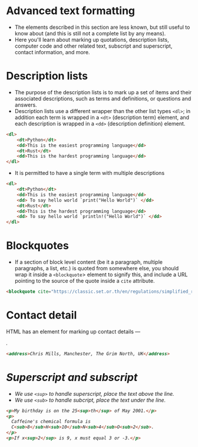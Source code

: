 # Advanced text formatting

* The elements described in this section are less known, but still useful to know about (and this is still not a complete list by any means).
* Here you'll learn about marking up quotations, description lists, computer code and other related text, subscript and superscript, contact information, and more.

# Description lists
* The purpose of the description lists is to mark up a set of items and their associated descriptions, such as terms and definitions, or questions and answers. 
* Description lists use a different wrapper than the other list types `<dl>`; in addition each term is wrapped in a `<dt>` (description term) element, and each description is wrapped in a `<dd>` (description definition) element.

```html
<dl>
    <dt>Python</dt>
    <dd>This is the easiest programming language</dd>
    <dt>Rust</dt>
    <dd>This is the hardest programming language</dd>
</dl>
```
* It is permitted to have a single term with multiple descriptions

```html
<dl>
    <dt>Python</dt>
    <dd>This is the easiest programming language</dd>
    <dd> To say hello world `print("Hello World")` </dd>
    <dt>Rust</dt>
    <dd>This is the hardest programming language</dd>
    <dd> To say hello world `println!("Hello World")` </dd>
</dl>
```

# Blockquotes
* If a section of block level content (be it a paragraph, multiple paragraphs, a list, etc.) is quoted from somewhere else, you should wrap it inside a `<blockquote`> element to signify this, and include a URL pointing to the source of the quote inside a `cite` attribute.
```html
<blockquote cite="https://classic.set.or.th/en/regulations/simplified_regulations/dw_p1.html#:~:text=Definition,under%20the%20conditions%20provided%20therein"> Derivative Warrants (DW) refers to an instrument in which the issuer gives the holders the right to buy (Call Warrant) the underlying asset at the predetermined time or period of time, under the conditions provided therein</blockquote>
```

# Contact detail
HTML has an element for marking up contact details — _<address>_.
```html
<address>Chris Mills, Manchester, The Grim North, UK</address>
```

# Superscript and subscript
* We use `<sup>` to handle superscript, place the text above the line.
* We use `<sub>` to handle subcript, place the text under the line.

```html
<p>My birthday is on the 25<sup>th</sup> of May 2001.</p>
<p>
  Caffeine's chemical formula is
  C<sub>8</sub>H<sub>10</sub>N<sub>4</sub>O<sub>2</sub>.
</p>
<p>If x<sup>2</sup> is 9, x must equal 3 or -3.</p>

```